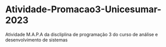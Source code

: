 # Atividade-Promacao3-Unicesumar-2023
 Atividade M.A.P.A  da discliplina de programação 3 do curso de análise e desenvolvimento de sistemas
